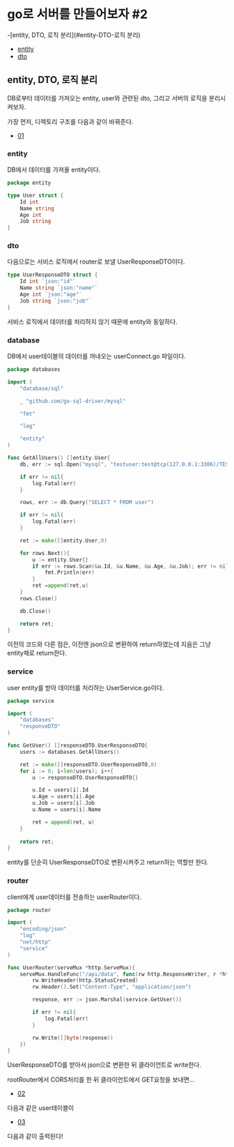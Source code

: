 # go로 서버를 만들어보자 #2

-[entity, DTO, 로직 분리](#entity-DTO-로직 분리)
  - [entity](#entity)
  - [dto](#dto)

## entity, DTO, 로직 분리

DB로부터 데이터를 가져오는 entity, user와 관련된 dto, 그리고 서버의 로직을 분리시켜보자.

가장 먼저, 디렉토리 구조를 다음과 같이 바꿔준다.

- [01](./2023_03_20_img/01.png)

### entity

DB에서 데이터를 가져올 entity이다.

```go
package entity

type User struct {
	Id int
	Name string
	Age int
	Job string
}
```

### dto

다음으로는 서비스 로직에서 router로 보낼 UserResponseDTO이다.

```go
type UserResponseDTO struct {
	Id int `json:"id"`
	Name string `json:"name"`
	Age int `json:"age"`
	Job string `json:"job"`
}
```

서비스 로직에서 데이터를 처리하지 않기 때문에 entity와 동일하다.

### database

DB에서 user테이블의 데이터를 꺼내오는 userConnect.go 파일이다.

```go
package databases

import (
	"database/sql"

	_ "github.com/go-sql-driver/mysql"

	"fmt"

	"log"

	"entity"
)

func GetAllUsers() []entity.User{
	db, err := sql.Open("mysql", "testuser:test@tcp(127.0.0.1:3306)/TESTDB")

	if err != nil{
		log.Fatal(err)
	}

	rows, err := db.Query("SELECT * FROM user")

	if err != nil{
		log.Fatal(err)
	}

	ret := make([]entity.User,0)

	for rows.Next(){
		u := entity.User{}
		if err := rows.Scan(&u.Id, &u.Name, &u.Age, &u.Job); err != nil {
			fmt.Println(err)
		}
		ret =append(ret,u)
	}
	rows.Close()

	db.Close()

	return ret;
}
```

이전의 코드와 다른 점은, 이전엔 json으로 변환하여 return하였는데 지음은 그냥 entity채로 return한다.

### service

user entity를 받아 데이터를 처리하는 UserService.go이다.

```go
package service

import (
	"databases"
	"responseDTO"
)

func GetUser() []responseDTO.UserResponseDTO{
	users := databases.GetAllUsers()

	ret := make([]responseDTO.UserResponseDTO,0)
	for i := 0; i<len(users); i++{
		u := responseDTO.UserResponseDTO{}

		u.Id = users[i].Id
		u.Age = users[i].Age
		u.Job = users[i].Job
		u.Name = users[i].Name

		ret = append(ret, u)
	}
	
	return ret;
}
```

entity를 단순히 UserResponseDTO로 변환시켜주고 return하는 역할만 한다.

### router

client에게 user데이터를 전송하는 userRouter이다.

```go
package router

import (
	"encoding/json"
	"log"
	"net/http"
	"service"
)

func UserRouter(serveMux *http.ServeMux){
	serveMux.HandleFunc("/api/data", func(rw http.ResponseWriter, r *http.Request){
        rw.WriteHeader(http.StatusCreated)
        rw.Header().Set("Content-Type", "application/json")

        response, err := json.Marshal(service.GetUser())

        if err != nil{
            log.Fatal(err)
        }

        rw.Write([]byte(response))
    })
}
```

UserResponseDTO를 받아서 json으로 변환한 뒤 클라이언트로 write한다.

rootRouter에서 CORS처리를 한 뒤 클라이언트에서 GET요청을 보내면...

- [02](./2023_03_20_img/02.png)

다음과 같은 user테이블이

- [03](./2023_03_20_img/03.png)

다음과 같이 출력된다!
